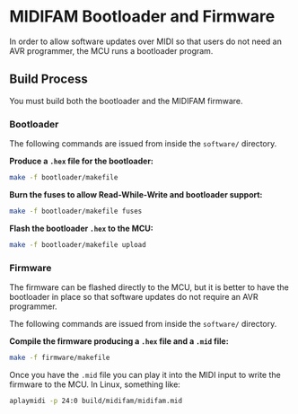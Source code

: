 # MIDIFAM Bootloader and Firmware

In order to allow software updates over MIDI so that users do not need an AVR programmer,
the MCU runs a bootloader program.

## Build Process

You must build both the bootloader and the MIDIFAM firmware.

### Bootloader

The following commands are issued from inside the ``software/`` directory.

**Produce a ``.hex`` file for the bootloader:**

```bash
make -f bootloader/makefile 
```

**Burn the fuses to allow Read-While-Write and bootloader support:**

```bash
make -f bootloader/makefile fuses
```

**Flash the bootloader ``.hex`` to the MCU:**

```bash
make -f bootloader/makefile upload
```

### Firmware

The firmware can be flashed directly to the MCU, but it is better to have the bootloader in place
so that software updates do not require an AVR programmer.

The following commands are issued from inside the ``software/`` directory.

**Compile the firmware producing a ``.hex`` file and a ``.mid`` file:**

```bash
make -f firmware/makefile
```

Once you have the ``.mid`` file you can play it into the MIDI input to write the firmware to the MCU.
In Linux, something like:

```bash
aplaymidi -p 24:0 build/midifam/midifam.mid
```